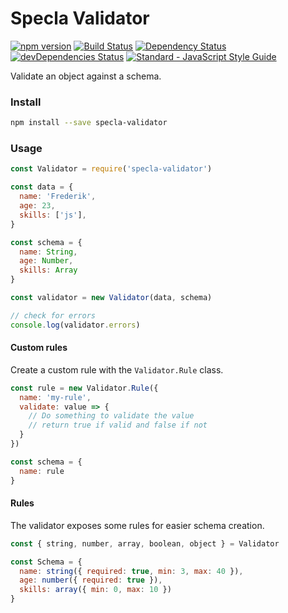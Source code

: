 # Specla Validator

[![npm version](https://img.shields.io/npm/v/specla-validator.svg)](https://www.npmjs.com/package/specla-validator)
[![Build Status](https://travis-ci.org/Specla/Validator.svg?branch=master)](https://travis-ci.org/Specla/Validator)
[![Dependency Status](https://david-dm.org/specla/validator.svg)](https://david-dm.org/specla/validator)
[![devDependencies Status](https://david-dm.org/specla/validator/dev-status.svg)](https://david-dm.org/specla/validator?type=dev)
[![Standard - JavaScript Style Guide](https://img.shields.io/badge/code%20style-standard-brightgreen.svg)](http://standardjs.com/)

Validate an object against a schema.

### Install
```sh
npm install --save specla-validator
```

### Usage
```js
const Validator = require('specla-validator')

const data = {
  name: 'Frederik',
  age: 23,
  skills: ['js'],
}

const schema = {
  name: String,
  age: Number,
  skills: Array
}

const validator = new Validator(data, schema)

// check for errors
console.log(validator.errors)
```

#### Custom rules
Create a custom rule with the `Validator.Rule` class.
```js
const rule = new Validator.Rule({
  name: 'my-rule',
  validate: value => {
    // Do something to validate the value
    // return true if valid and false if not
  }
})

const schema = {
  name: rule
}
```

#### Rules
The validator exposes some rules for easier schema creation.
```js
const { string, number, array, boolean, object } = Validator

const Schema = {
  name: string({ required: true, min: 3, max: 40 }),
  age: number({ required: true }),
  skills: array({ min: 0, max: 10 })
}
```
